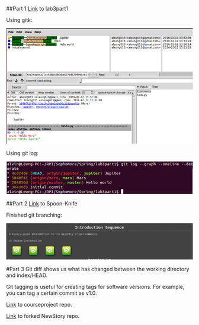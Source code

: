 ##Part 1
[Link](https://github.com/aleung013/lab3part1) to lab3part1

Using gitk:

![gitk](gitk.png)

Using git log:

![gitlog](gitlog.png)

##Part 2
[Link](https://github.com/aleung013/Spoon-Knife) to Spoon-Knife

Finished git branching:

![gitbranch](gitbranch.png)

#Part 3
Git diff shows us what has changed between the working directory and index/HEAD.

Git tagging is useful for creating tags for software versions. For example, you can tag a certain commit as v1.0.

[Link](https://github.com/aleung013/courseproject) to courseproject repo.

[Link](https://github.com/Phansa/NewStory) to forked NewStory repo.

